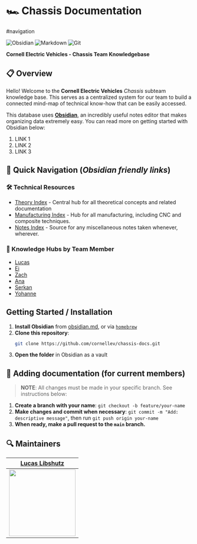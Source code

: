 # 🏎️ Chassis Documentation
#navigation

![Obsidian](https://img.shields.io/badge/Obsidian-%23483699.svg?style=for-the-badge&logo=obsidian&logoColor=white)
![Markdown](https://img.shields.io/badge/markdown-%23000000.svg?style=for-the-badge&logo=markdown&logoColor=white)
![Git](https://img.shields.io/badge/git-%23F05033.svg?style=for-the-badge&logo=git&logoColor=white)

**Cornell Electric Vehicles - Chassis Team Knowledgebase**

## 📋 Overview

Hello! Welcome to the **Cornell Electric Vehicles** *Chassis* subteam knowledge base. This serves as a centralized system for our team to build a connected mind-map of technical know-how that can be easily accessed.

This database uses [**Obsidian**](https://obsidian.md), an incredibly useful notes editor that makes organizing data extremely easy. You can read more on getting started with Obsidian below:

1. LINK 1 
2. LINK 2
3. LINK 3

## 🔗 Quick Navigation (*Obsidian friendly links*)

### 🛠️ Technical Resources
- [Theory Index](vault/technical-index.md) - Central hub for all theoretical concepts and related documentation 
- [Manufacturing Index](vault/manufacturing-index.md) -  Hub for all manufacturing, including CNC and composite techniques.
- [Notes Index](vault/notes-index.md) - Source for any miscellaneous notes taken whenever, wherever.

### 👥 Knowledge Hubs by Team Member
- [Lucas](vault/lucas.md)
- [Ei](vault/ei.md)
- [Zach](vault/zach.md)
- [Ana](vault/ana.md)
- [Serkan](vault/serkan.md)
- [Yohanne](vault/yohanne.md)

##  Getting Started / Installation

1. **Install Obsidian** from [obsidian.md](https://obsidian.md/), or via [`homebrew`](https://brew.sh)
2. **Clone this repository**:
   ```bash
   git clone https://github.com/cornellev/chassis-docs.git
   ```
3. **Open the folder** in Obsidian as a vault

## 🌿 Adding documentation (for current members)

> **NOTE**: All changes must be made in your specific branch. See instructions below:

1. **Create a branch with your name**: `git checkout -b feature/your-name`
2. **Make changes and commit when necessary**: `git commit -m "Add: descriptive message"`, then run `git push origin your-name`
3. **When ready, make a pull request to the `main` branch.**

## 🔍 Maintainers

|                     [Lucas Libshutz][ll]                     |
| :----------------------------------------------------------: |
| <img src="https://github.com/lucaslibshutz.png" width="180"> |

[ll]: https://github.com/lucaslibshutz
